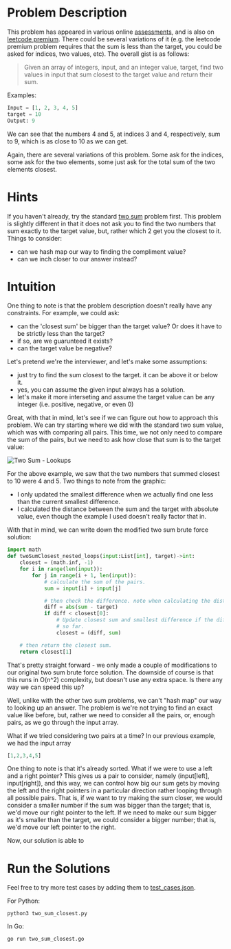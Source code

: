 # Problem Description
This problem has appeared in various online [assessments](https://leetcode.com/discuss/interview-question/241808/Google-Two-sum-closest), and is also on [leetcode premium](https://leetcode.com/problems/two-sum-less-than-k/).  There could be several variations of it (e.g. the leetcode premium problem requires that the sum is less than the target, you could be asked for indices, two values, etc).  The overall gist is as follows: 

> Given an array of integers, input, and an integer value, target, find two values in input that sum closest to the target value and return their sum.

Examples: 

```python
Input = [1, 2, 3, 4, 5]
target = 10
Output: 9
```
We can see that the numbers 4 and 5, at indices 3 and 4, respectively, sum to 9, which is as close to 10 as we can get.

Again, there are several variations of this problem. Some ask for the indices, some ask for the two elements, some just ask for the total sum of the two elements closest.  

# Hints
If you haven't already, try the standard [two sum](../TwoSum/README.md) problem first.  This problem is slightly different in that it does not ask you to find the two numbers that sum exactly to the target value, but, rather which 2 get you the closest to it.  Things to consider:
- can we hash map our way to finding the compliment value?
- can we inch closer to our answer instead?

# Intuition
One thing to note is that the problem description doesn't really have any constraints. For example, we could ask:
- can the 'closest sum' be bigger than the target value? Or does it have to be strictly less than the target?
- if so, are we guarunteed it exists?
- can the target value be negative?

Let's pretend we're the interviewer, and let's make some assumptions:
- just try to find the sum closest to the target. it can be above it or below it.
- yes, you can assume the given input always has a solution.
- let's make it more interseting and assume the target value can be any integer (i.e. positive, negative, or even 0)

Great, with that in mind, let's see if we can figure out how to approach this problem. We can try starting where we did with the standard two sum value, which was with comparing all pairs. This time, we not only need to compare the sum of the pairs, but we need to ask how close that sum is to the target value:

![Two Sum - Lookups](https://drive.google.com/uc?export=view&id=1O5PulYSSFYBHxbjp0qPoKK8b8ZQCbcjM)

For the above example, we saw that the two numbers that summed closest to 10 were 4 and 5.  Two things to note from the graphic:
- I only updated the smallest difference when we actually find one less than the current smallest difference. 
- I calculated the distance between the sum and the target with absolute value, even though the example I used doesn't really factor that in. 

With that in mind, we can write down the modified two sum brute force solution:
```python
import math
def twoSumClosest_nested_loops(input:List[int], target)->int:
    closest = (math.inf, -1)
    for i in range(len(input)):
        for j in range(i + 1, len(input)):
            # calculate the sum of the pairs.
            sum = input[i] + input[j]

            # then check the difference. note when calculating the distance between the two numbers, we better use absolute value.
            diff = abs(sum - target)
            if diff < closest[0]:
                # Update closest sum and smallest difference if the difference is smaller than the smallest difference we've seen
                # so far.
                closest = (diff, sum)

    # then return the closest sum.
    return closest[1]
```

That's pretty straight forward - we only made a couple of modifications to our original two sum brute force solution. The downside of course is that this runs in O(n^2) complexity, but doesn't use any extra space.  Is there any way we can speed this up?  

Well, unlike with the other two sum problems, we can't "hash map" our way to looking up an answer. The problem is we're not trying to find an exact value like before, but, rather we need to consider all the pairs, or, enough pairs, as we go through the input array. 

What if we tried considering two pairs at a time?  In our previous example, we had the input array
```python
[1,2,3,4,5]
```
One thing to note is that it's already sorted.  What if we were to use a left and a right pointer? This gives us a pair to consider, namely (input[left], input[right]), and this way, we can control how big our sum gets by moving the left and the right pointers in a particular direction rather looping through all possible pairs. That is, if we want to try making the sum closer, we would consider a smaller number if the sum was bigger than the target; that is, we'd move our right pointer to the left.  If we need to make our sum bigger as it's smaller than the target, we could consider a bigger number; that is, we'd move our left pointer to the right.

Now, our solution is able to 

# Run the Solutions
Feel free to try more test cases by adding them to [test_cases.json](test_cases.json).  

For Python:
```shell
python3 two_sum_closest.py
```

In Go:
```shell
go run two_sum_closest.go
```




